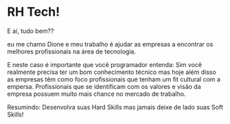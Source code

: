 # RH Tech!

E aí, tudo bem??

eu me chamo Dione e meu trabalho é ajudar as empresas a encontrar os melhores profissionais na área de tecnologia.

E neste caso é importante que você programador entenda: Sim você realmente precisa ter um bom conhecimento técnico mas hoje além disso as empresas têm como foco profissionais que tenham um fit cultural com a empersa. Profissionais que se identificam com os valores e visão da empresa possuem muito mais chance no mercado de trabalho. 

Resumindo: Desenvolva suas Hard Skills mas jamais deixe de lado suas Soft Skills!
